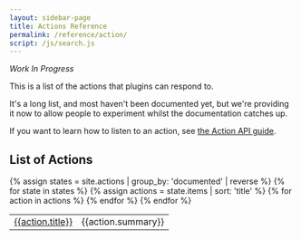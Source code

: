 ```yaml
---
layout: sidebar-page
title: Actions Reference
permalink: /reference/action/
script: /js/search.js
---
```


_Work In Progress_

This is a list of the actions that plugins can respond to.

It's a long list, and most haven't been documented yet, but we're providing it now to allow people to experiment whilst the documentation catches up.

If you want to learn how to listen to an action, see [the Action API guide](/guides/action-api/).

## List of Actions

<table>
  <tbody>
  {% assign states = site.actions | group_by: 'documented' | reverse %}
  {% for state in states %}
    {% assign actions = state.items | sort: 'title' %}
    {% for action in actions %}
    <tr>
      <td><a href="{{action.url | downcase}}">{{action.title}}</a></td>
      <td>{{action.summary}}</td>
    </tr>
    {% endfor %}
  {% endfor %}
  </tbody>
</table>
